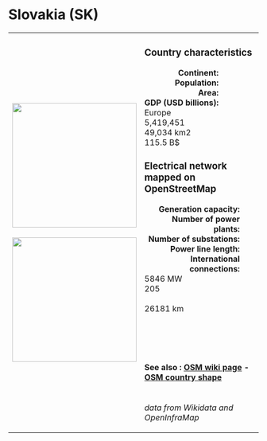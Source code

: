 # Slovakia (SK)

<table width="90%">
<tr>
<td>
<img src="https://upload.wikimedia.org/wikipedia/commons/e/e6/Flag_of_Slovakia.svg" width="250">
<br><br>
<img src="https://upload.wikimedia.org/wikipedia/commons/1/1d/EU-Slovakia.svg" width="250"></td>
<td>
<h3>Country characteristics</h3>
<div style="display: inline-block;text-align:right;margin-right:30px;font-weight: bold;">
Continent:<br>Population:<br>Area:<br>GDP (USD billions):
</div>
<div style="display: inline-block;">
Europe<br>5,419,451<br>49,034 km2<br>115.5 B$
</div>
<h3>Electrical network mapped on OpenStreetMap</h3>
<div style="display: inline-block;text-align:right;margin-right:30px;font-weight: bold;">Generation capacity:<br>
Number of power plants:<br>
Number of substations:<br>
Power line length:<br>
International connections:<br>
</div>
<div style="display: inline-block;">5846 MW<br>
205<br>
<br>
26181 km<br>
<br>
</div>

<br><br><h4>See also :
<a href="https://wiki.openstreetmap.org/wiki/Power_networks/Slovakia" target="_blank">OSM wiki page</a> -
<a href="https://openstreetmap.org/relation/14296" target="_blank">OSM country shape</a>
</h4>

<br><i>data from Wikidata and OpenInfraMap</i>
</td>
</tr>
</table>




